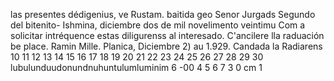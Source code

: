 las presentes dédigenius,
ve Rustam.
baitida
geo
Senor
Jurgads Segundo del bitenito-
Ishmina, diciembre dos de mil novelimento veintimu
Com a solicitar intréquence estas diligurenss
al interesado. C'ancilere lla raduación
be place.
Ramin Mille.
Planica, Diciembre 2) au 1.929.
Candada la Radiarens
10 11 12 13 14 15 16 17 18 19 20 21 22 23 24 25 26 27 28 29 30
lubulunduudonundnuhuntulumluminim
6
-00
4 5 6 7
3
0 cm 1
